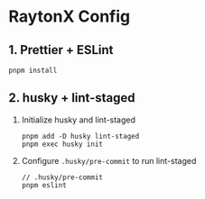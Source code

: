 # RaytonX Config

## 1. Prettier + ESLint

```shell
pnpm install
```

## 2. husky + lint-staged

1. Initialize husky and lint-staged

    ```shell
    pnpm add -D husky lint-staged
    pnpm exec husky init
    ```

2. Configure `.husky/pre-commit` to run lint-staged

    ```shell
    // .husky/pre-commit
    pnpm eslint
    ```
